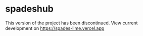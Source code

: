 # spadeshub
This version of the project has been discontinued.
View current development on https://spades-lime.vercel.app
